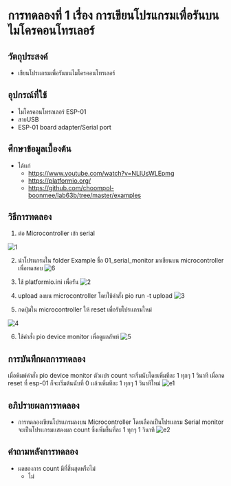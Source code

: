 # การทดลองที่ 1 เรื่อง การเขียนโปรแกรมเพื่อรันบนไมโครคอนโทรเลอร์

## วัตถุประสงค์
* เขียนโปรเเกรมเพื่อรันบนไมโครคอนโทรเลอร์

## อุปกรณ์ที่ใช้
* ไมโครคอนโทรลเลอร์ ESP-01
* สายUSB
* ESP-01 board adapter/Serial port

## ศึกษาข้อมูลเบื้องต้น
* ได้เเก่
  * https://www.youtube.com/watch?v=NLIUsWLEpmg
  * https://platformio.org/
  * https://github.com/choompol-boonmee/lab63b/tree/master/examples

## วิธีการทดลอง
1. ต่อ Microcontroller เข้า serial

![1](https://user-images.githubusercontent.com/80879503/112341378-f2993300-8cf3-11eb-8408-f290059c1b29.jpg)

2. นำโปรเเกรมใน folder Example ชื่อ 01_serial_monitor มาเขียนบน microcontroller เพื่อทดสอบ
![6](https://user-images.githubusercontent.com/80879503/112342160-94b91b00-8cf4-11eb-921b-5465bce10f3c.jpg)

3. ใช้ platformio.ini เพื่อรัน
![2](https://user-images.githubusercontent.com/80879503/112342221-a00c4680-8cf4-11eb-9ca8-46e6e7d2deea.jpg)

4. upload ลงบน microcontroller โดยใช้คำสั่ง pio run -t upload
![3](https://user-images.githubusercontent.com/80879503/112342240-a3073700-8cf4-11eb-970f-f34cf9bd6767.jpg)

5. กดปุ่มใน microcontroller ให้ reset เพื่อรับโปรเเกรมใหม่

![4](https://user-images.githubusercontent.com/80879503/112342262-a8fd1800-8cf4-11eb-960f-f7730034c7fa.jpg)

6. ใช้คำสั่ง pio device monitor เพื่อดูผลลัพท์
![5](https://user-images.githubusercontent.com/80879503/112342285-ad293580-8cf4-11eb-90a6-41f2db4a853b.jpg)

## การบันทึกผลการทดลอง
เมื่อพิมพ์คำสั่ง pio device monitor ตัวเเปร count จะเริ่มนับโดยเพิ่มทีละ 1 ทุกๆ 1 วินาที เมื่อกด reset ที่ esp-01 ก็จะเริ่มต้นนับที่ 0 เเล้วเพิ่มทีละ 1 ทุกๆ 1 วินาทีใหม่
![e1](https://user-images.githubusercontent.com/80879503/112342531-e06bc480-8cf4-11eb-8303-9e01c4891445.jpg)

## อภิปรายผลการทดลอง
* การทดลองเขียนโปรเเกรมลงบน Microcontroller โดยเลือกเป็นโปรเเกรม Serial monitor จะเป็นโปรเเกรมเเสดงผล count ซึ่งเพิ่มขึ้นที่ละ 1 ทุกๆ 1 วินาที
![e2](https://user-images.githubusercontent.com/80879503/112342544-e3ff4b80-8cf4-11eb-9ec8-a9fc7dbe6162.jpg)

## คำถามหลังการทดลอง
* ผลของการ count มีที่สิ้นสุดหรือไม่
   * ไม่
